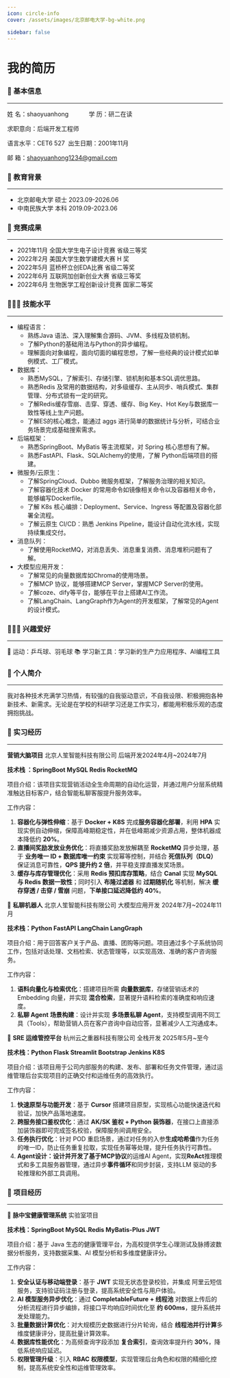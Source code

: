 ```yaml
---
icon: circle-info
cover: /assets/images/北京邮电大学-bg-white.png

sidebar: false
---
```


# 我的简历

### 👤 基本信息

---

<aside>


姓 名：shaoyuanhong            学 历：研二在读         

求职意向：后端开发工程师

语言水平：CET6 527  出生日期：2001年11月

邮 箱：[shaoyuanhong1234@gmail.com](mailto:shaoyuanhong1234@gmail.com)

</aside>

### 🏫 教育背景

---

<aside>


- 北京邮电大学    硕士    2023.09-2026.06
- 中南民族大学    本科    2019.09-2023.06
</aside>

### 🏁 竞赛成果

---

<aside>


- 2021年11月 全国大学生电子设计竞赛 省级三等奖
- 2022年2月 美国大学生数学建模大赛 H 奖
- 2022年5月 蓝桥杯立创EDA比赛 省级二等奖
- 2022年6月 互联网加创新创业大赛 省级三等奖
- 2022年6月 生物医学工程创新设计竞赛 国家二等奖
</aside>

### 🧑🏻‍💻 技能水平

---

<aside>


- 编程语言：
    - 熟练Java 语法、深入理解集合源码、JVM、多线程及锁机制。
    - 了解Python的基础用法与Python的异步编程。
    - 理解面向对象编程，面向切面的编程思想，了解一些经典的设计模式如单例模式、工厂模式。
- 数据库：
    - 熟悉MySQL，了解索引、存储引擎、锁机制和基本SQL调优思路。
    - 熟悉Redis 及常用的数据结构，对多级缓存、主从同步、哨兵模式、集群管理、分布式锁有一定的研究。
    - 了解Redis缓存雪崩、击穿、穿透、缓存、Big Key、Hot Key与数据库一致性等线上生产问题。
    - 了解ES的核心概念，能通过 aggs 进行简单的数据统计与分析，可结合业务场景完成基础搜索需求。
- 后端框架：
    - 熟悉SpringBoot、MyBatis 等主流框架，对 Spring 核心思想有了解。
    - 熟悉FastAPI、Flask、SQLAlchemy的使用，了解 Python后端项目的搭建。
- 微服务/云原生：
    - 了解SpringCloud、Dubbo 微服务框架，了解服务治理的相关知识。
    - 了解容器化技术 Docker 的常用命令如镜像相关命令以及容器相关命令，能够编写Dockerfile。
    - 了解 K8s 核心编排：Deployment、Service、Ingress 等配置及容器化部署全流程。
    - 了解云原生 CI/CD：熟悉 Jenkins Pipeline，能设计自动化流水线，实现持续集成交付。
- 消息队列：
    - 了解使用RocketMQ，对消息丢失、消息重复消费、消息堆积问题有了解。
- 大模型应用开发：
    - 了解常见的向量数据库如Chroma的使用场景。
    - 了解MCP 协议，能够搭建MCP Server，掌握MCP Server的使用。
    - 了解coze、dify等平台，能够在平台上搭建AI工作流。
    - 了解LangChain、LangGraph作为Agent的开发框架，了解常见的Agent的设计模式。
</aside>

### 🧗🏻‍♂️ 兴趣爱好

---

<aside>


🏓  运动：乒乓球、羽毛球
📚  学习新工具：学习新的生产力应用程序、AI编程工具

</aside>

### 👤 个人简介

---

<aside>


我对各种技术充满学习热情，有较强的自我驱动意识，不自我设限、积极拥抱各种新技术、新需求。无论是在学校的科研学习还是工作实习，都能用积极乐观的态度拥抱挑战。

</aside>

### 💼 实习经历

---

<aside>


**营销大脑项目** 北京人笙智能科技有限公司 后端开发2024年4月~2024年7月

**技术栈 ：SpringBoot MySQL Redis RocketMQ**

项目介绍：该项目实现营销活动全生命周期的自动化运营，并通过用户分层系统精准触达目标客户，结合智能私聊客服提升服务效率。

工作内容：

1. **容器化与弹性伸缩**：基于 **Docker + K8S** 完成**服务容器化部署**，利用 **HPA** 实现实例自动伸缩，保障高峰期稳定性，并在低峰期减少资源占用，整体机器成本降低约 **20%**。
2. **直播间奖励发放业务优化**：将直播奖励发放解耦至 **RocketMQ** 异步处理，基于 **业务唯一 ID + 数据库唯一约束** 实现幂等控制，并结合 **死信队列（DLQ）** 保证消息可靠性，**QPS 提升约 2 倍**，并平稳支撑直播发奖场景。
3. **缓存与库存管理优化**：采用 **Redis 预扣库存策略**，结合 **Canal** 实现 **MySQL 与 Redis 数据一致性**；同时引入 **布隆过滤器** 和 **过期随机化** 等机制，解决 **缓存穿透 / 击穿 / 雪崩** 问题，**下单接口延迟降低约 40%**。
</aside>

<aside>


💼 **私聊机器人** 北京人笙智能科技有限公司 大模型应用开发 2024年7月~2024年11月

**技术栈：Python FastAPI LangChain LangGraph**

项目介绍：用于回答客户关于产品、直播、团购等问题。项目通过多个子系统协同工作，包括对话处理、文档检索、状态管理等，以实现高效、准确的客户咨询服务。

工作内容：

1. **语料向量化与检索优化**：搭建项目所需 **向量数据库**，存储营销话术的 Embedding 向量，并实现 **混合检索**，显著提升语料检索的准确度和响应速度。
2. **私聊 Agent** **场景构建**：设计并实现 **多场景私聊 Agent**，支持模型调用不同工具（Tools），帮助营销人员在客户咨询中自动应答，显著减少人工沟通成本。
</aside>

<aside>


💼 **SRE 运维管控平台** 杭州云之重器科技有限公司 全栈开发 2025年5月~至今

**技术栈：Python Flask Streamlit Bootstrap Jenkins K8S**

项目介绍：该项目用于公司内部服务的构建、发布、部署和任务文件管理，通过运维管理后台实现项目的正确交付和运维任务的高效执行。

工作内容：

1. **快速原型与功能开发**：基于 **Cursor** 搭建项目原型，实现核心功能快速迭代和验证，加快产品落地速度。
2. **跨服务接口鉴权优化**：通过 **AK/SK 鉴权 + Python 装饰器**，在接口上直接添加装饰器即可完成签名校验，保障服务间调用安全。
3. **任务执行优化**：针对 POD 重启场景，通过对任务的入参**生成哈希值**作为任务的唯一ID，防止任务重复拉取，实现任务幂等处理，提升任务执行可靠性。
4. **Agent设计：**设计并开发了基于**MCP协议**的运维AI Agent，实现**ReAct**推理模式和多工具服务器管理，通过异步**事件循环**和同步封装，支持LLM 驱动的多轮推理和外部工具调用。

</aside>

### 💼 项目经历

---

<aside>


💼 **脉中宝健康管理系统** 实验室项目

**技术栈：SpringBoot MySQL Redis MyBatis-Plus JWT**

项目介绍：基于 Java 生态的健康管理平台，为高校提供学生心理测试及脉搏波数据分析服务，支持数据采集、AI 模型分析和多维度健康评分。

工作内容：

1. **安全认证与移动端登录**：基于 **JWT** 实现无状态登录校验，并集成 阿里云短信服务，支持验证码注册与登录，提高系统安全性与用户体验。
2. **AI 模型服务异步优化**：通过 **CompletableFuture + 线程池** 对数据上传后的分析流程进行异步编排，将接口平均响应时间优化至 **约 600ms**，提升系统并发处理能力。
3. **批量数据计算优化**：对大规模历史数据进行分片轮询，结合 **线程池并行计算**多维度健康评分，提高批量计算效率。
4. **数据库性能优化**：为高频查询字段添加 **复合索引**，查询效率提升约 **30%**，降低系统响应延迟。
5. **权限管理升级**：引入 **RBAC 权限模型**，实现管理后台角色和权限的精细化控制，提高系统安全性和运维管理效率。
</aside>
